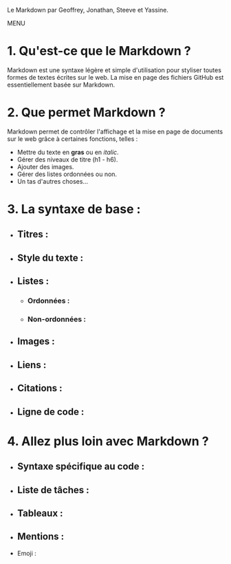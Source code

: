 Le Markdown
par Geoffrey, Jonathan, Steeve et Yassine.

MENU

# 1. Qu'est-ce que le **Markdown** ?

Markdown est une syntaxe légère et simple d'utilisation pour styliser toutes formes
de textes écrites sur le web. 
La mise en page des fichiers GitHub est essentiellement basée sur Markdown.

# 2. Que permet Markdown ?

Markdown permet de contrôler l'affichage et la mise en page de documents sur le web grâce à certaines
fonctions, telles :
* Mettre du texte en **gras** ou en *italic*.
* Gérer des niveaux de titre (h1 - h6).
* Ajouter des images.
* Gérer des listes ordonnées ou non.
* Un tas d'autres choses...

# 3. La syntaxe de base :

* ## Titres :

* ## Style du texte :

* ## Listes :
  * ### Ordonnées :
  
  * ### Non-ordonnées :
  
* ## Images :

* ## Liens :

* ## Citations :

* ## Ligne de code :

# 4. Allez plus loin avec Markdown ?

* ## Syntaxe spécifique au code :

* ## Liste de tâches :

* ## Tableaux :

* ## Mentions :

* Emoji :
